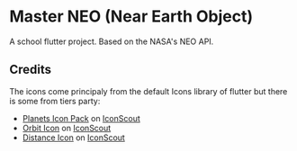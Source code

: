 # Master NEO (Near Earth Object)

A school flutter project.
Based on the NASA's NEO API.

## Credits

The icons come principaly from the default Icons library of flutter but there is some from tiers party:
 - <a href="https://iconscout.com/icon-pack/planets-1" target="_blank">Planets Icon Pack</a> on <a href="https://iconscout.com">IconScout</a>
 - <a href="https://iconscout.com/icons/orbit" target="_blank">Orbit Icon</a> on <a href="https://iconscout.com">IconScout</a>
 - <a href="https://iconscout.com/icons/distance" target="_blank">Distance Icon</a> on <a href="https://iconscout.com">IconScout</a>